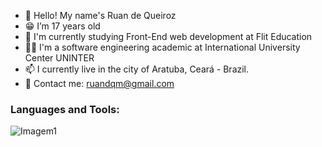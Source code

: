 - 👋 Hello! My name's Ruan de Queiroz
- 😁 I’m 17 years old
- 🌱 I'm currently studying Front-End web development at Flit Education
- 👨‍🎓 I'm a software engineering academic at International University Center UNINTER
- 📫 I currently live in the city of Aratuba, Ceará - Brazil.
- 📢 Contact me: ruandqm@gmail.com

### Languages and Tools:

![Imagem1](https://user-images.githubusercontent.com/108810397/205766117-b72a8fe4-1c16-4299-8524-fdf941f232ac.png)
